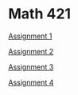 # Math 421
[Assignment 1](Assignment1.html)

[Assignment 2](assignment2.html)

[Assignment 3](assignment3.html)

[Assignment 4](assignment4.html)

